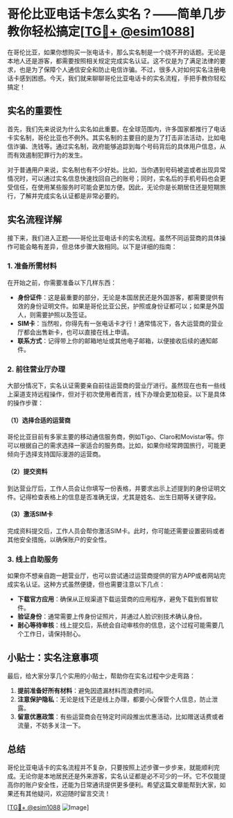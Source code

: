 # 哥伦比亚电话卡怎么实名？——简单几步教你轻松搞定[[TG💪+ @esim1088](https://t.me/s/esim1088)]

在哥伦比亚，如果你想购买一张电话卡，那么实名制是一个绕不开的话题。无论是本地人还是游客，都需要按照相关规定完成实名认证。这不仅是为了满足法律的要求，也是为了保障个人通信安全和防止电信诈骗。不过，很多人对如何实名注册电话卡感到困惑。今天，我们就来聊聊哥伦比亚电话卡的实名流程，手把手教你轻松搞定！

## 实名的重要性

首先，我们先来说说为什么实名如此重要。在全球范围内，许多国家都推行了电话卡实名制，哥伦比亚也不例外。其实名制的主要目的是为了打击非法活动，比如电信诈骗、洗钱等。通过实名制，政府能够追踪到每个号码背后的具体用户信息，从而有效遏制犯罪行为的发生。

对于普通用户来说，实名制也有不少好处。比如，当你遇到号码被盗或者出现异常情况时，可以通过实名信息快速找回自己的账号；同时，实名后的手机号码也会更受信任，在使用某些服务时可能会更加方便。因此，无论你是长期居住还是短期旅行，了解并完成实名认证都是非常必要的。

## 实名流程详解

接下来，我们进入正题——哥伦比亚电话卡的实名流程。虽然不同运营商的具体操作可能会略有差异，但总体步骤大致相同。以下是详细的指南：

### 1. 准备所需材料

在开始之前，你需要准备以下几样东西：
- **身份证件**：这是最重要的部分，无论是本国居民还是外国游客，都需要提供有效的身份证明文件。如果是哥伦比亚公民，护照或身份证都可以；如果是外国人，则需要护照以及签证。
- **SIM卡**：当然啦，你得先有一张电话卡才行！通常情况下，各大运营商的营业厅都会出售新卡，也可以直接在线上申请。
- **联系方式**：记得带上你的邮箱地址或其他电子邮箱，以便接收后续的通知邮件。

### 2. 前往营业厅办理

大部分情况下，实名认证需要亲自前往运营商的营业厅进行。虽然现在也有一些线上渠道支持远程操作，但对于初次使用者而言，线下办理会更加稳妥。以下是具体的操作步骤：

#### （1）选择合适的运营商

哥伦比亚目前有多家主要的移动通信服务商，例如Tigo、Claro和Movistar等。你可以根据自己的需求选择一家适合的服务商。比如，如果你经常跨国旅行，可能更倾向于选择支持国际漫游的运营商。

#### （2）提交资料

到达营业厅后，工作人员会让你填写一份表格，并要求出示上述提到的身份证明文件。记得检查表格上的信息是否准确无误，尤其是姓名、出生日期等关键字段。

#### （3）激活SIM卡

完成资料提交后，工作人员会帮你激活SIM卡。此时，你可能还需要设置密码或者其他安全措施，以确保账户的安全性。

### 3. 线上自助服务

如果你不想亲自跑一趟营业厅，也可以尝试通过运营商提供的官方APP或者网站完成实名认证。这种方式虽然便捷，但也需要注意以下几点：

- **下载官方应用**：确保从正规渠道下载运营商的应用程序，避免下载到假冒软件。
- **验证身份**：通常需要上传身份证照片，并通过人脸识别技术确认身份。
- **耐心等待审核**：线上提交后，系统会自动审核你的信息，这个过程可能需要几个工作日，请保持耐心。

## 小贴士：实名注意事项

最后，给大家分享几个实用的小贴士，帮助你在实名过程中少走弯路：

1. **提前准备好所有材料**：避免因遗漏材料而浪费时间。
2. **注意保护隐私**：无论是线下还是线上办理，都要小心保管个人信息，防止泄露。
3. **留意优惠政策**：有些运营商会在特定时间段推出优惠活动，比如赠送话费或者流量，不妨多关注一下。

## 总结

哥伦比亚电话卡的实名流程并不复杂，只要按照上述步骤一步步来，就能顺利完成。无论你是本地居民还是外来游客，实名认证都是必不可少的一环。它不仅能提高你的账户安全性，还能为日常通讯提供更多便利。希望这篇文章能帮到大家，如果还有其他疑问，欢迎随时留言交流！

[[TG💪+ @esim1088](https://t.me/s/esim1088) ![Image](https://i.postimg.cc/4NQfJmqS/Snipaste-2025-05-13-00-14-12.png)]